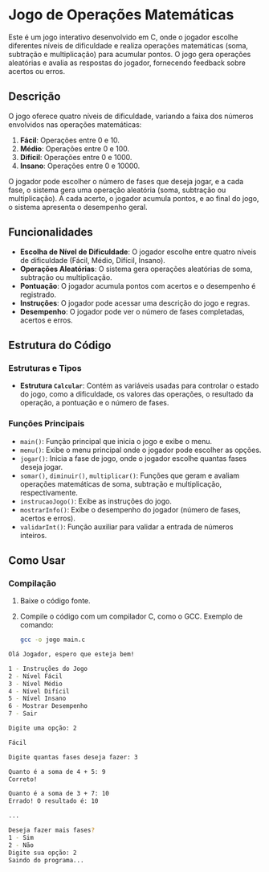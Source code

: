 # Jogo de Operações Matemáticas

Este é um jogo interativo desenvolvido em C, onde o jogador escolhe diferentes níveis de dificuldade e realiza operações matemáticas (soma, subtração e multiplicação) para acumular pontos. O jogo gera operações aleatórias e avalia as respostas do jogador, fornecendo feedback sobre acertos ou erros.

## Descrição

O jogo oferece quatro níveis de dificuldade, variando a faixa dos números envolvidos nas operações matemáticas:
1. **Fácil**: Operações entre 0 e 10.
2. **Médio**: Operações entre 0 e 100.
3. **Difícil**: Operações entre 0 e 1000.
4. **Insano**: Operações entre 0 e 10000.

O jogador pode escolher o número de fases que deseja jogar, e a cada fase, o sistema gera uma operação aleatória (soma, subtração ou multiplicação). A cada acerto, o jogador acumula pontos, e ao final do jogo, o sistema apresenta o desempenho geral.

## Funcionalidades

- **Escolha de Nível de Dificuldade**: O jogador escolhe entre quatro níveis de dificuldade (Fácil, Médio, Difícil, Insano).
- **Operações Aleatórias**: O sistema gera operações aleatórias de soma, subtração ou multiplicação.
- **Pontuação**: O jogador acumula pontos com acertos e o desempenho é registrado.
- **Instruções**: O jogador pode acessar uma descrição do jogo e regras.
- **Desempenho**: O jogador pode ver o número de fases completadas, acertos e erros.

## Estrutura do Código

### Estruturas e Tipos

- **Estrutura `Calcular`**: Contém as variáveis usadas para controlar o estado do jogo, como a dificuldade, os valores das operações, o resultado da operação, a pontuação e o número de fases.

### Funções Principais

- `main()`: Função principal que inicia o jogo e exibe o menu.
- `menu()`: Exibe o menu principal onde o jogador pode escolher as opções.
- `jogar()`: Inicia a fase de jogo, onde o jogador escolhe quantas fases deseja jogar.
- `somar()`, `diminuir()`, `multiplicar()`: Funções que geram e avaliam operações matemáticas de soma, subtração e multiplicação, respectivamente.
- `instrucaoJogo()`: Exibe as instruções do jogo.
- `mostrarInfo()`: Exibe o desempenho do jogador (número de fases, acertos e erros).
- `validarInt()`: Função auxiliar para validar a entrada de números inteiros.

## Como Usar

### Compilação

1. Baixe o código fonte.
2. Compile o código com um compilador C, como o GCC. Exemplo de comando:

   ```bash
   gcc -o jogo main.c

```bash
Olá Jogador, espero que esteja bem!

1 - Instruções do Jogo
2 - Nível Fácil
3 - Nível Médio
4 - Nível Difícil
5 - Nível Insano
6 - Mostrar Desempenho
7 - Sair

Digite uma opção: 2

Fácil

Digite quantas fases deseja fazer: 3

Quanto é a soma de 4 + 5: 9
Correto!

Quanto é a soma de 3 + 7: 10
Errado! O resultado é: 10

...

Deseja fazer mais fases?
1 - Sim
2 - Não
Digite sua opção: 2
Saindo do programa...
```
